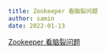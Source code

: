 ```yaml
title: Zookeeper 看脑裂问题
author: samin
date: 2022-01-13
```

[Zookeeper 看脑裂问题](https://gaudy-feels-700.notion.site/Zookeeper-318088efcd7845688da0063426bc3137)